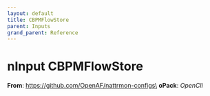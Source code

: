 ```yaml
---
layout: default
title: CBPMFlowStore
parent: Inputs
grand_parent: Reference
---
```

# nInput CBPMFlowStore

**From**: https://github.com/OpenAF/nattrmon-configs\
**oPack**: _OpenCli_